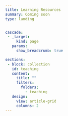 ```yaml
---
title: Learning Resources
summary: Coming soon
type: landing


cascade:
 - _target:
     kind: page
   params:
     show_breadcrumb: true

sections:
 - block: collection
   id: teaching
   content:
     title: ""
     filters:
       folders:
         - teaching
   design:
     view: article-grid
     columns: 2
---
```


